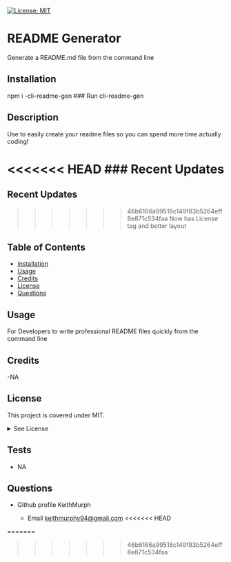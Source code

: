 
  [![License: MIT](https://img.shields.io/badge/License-MIT-yellow.svg)](https://opensource.org/licenses/MIT)
#  README Generator
Generate a README.md file from the command line

## Installation
npm i -cli-readme-gen
    ### Run
cli-readme-gen



## Description
Use to easily create your readme files so you can spend more time actually coding!

<<<<<<< HEAD
    ### Recent Updates
=======
   ## Recent Updates
>>>>>>> 46b6166a99518c149f83b5264eff8e871c534faa
Now has License tag and better layout 

## Table of Contents
  - [Installation](#howToInstall)
  - [Usage](#usage)
  - [Credits](#credits)
  - [License](#license)
  - [Questions](#questions)



## Usage
For Developers to write professional README files quickly from the command line
    

## Credits
  -NA


## License

  
  This project is covered under MIT.
  <details>
    <summary>
      See License
    </summary> 
  
  ```
  Copyright <2022> <Keith Murphy>
  Permission is hereby granted, free of charge, to any person obtaining a copy of this software and associated documentation files (the "Software"), to deal in the Software without restriction, including without limitation the rights to use, copy, modify, merge, publish, distribute, sublicense, and/or sell copies of the Software, and to permit persons to whom the Software is furnished to do so, subject to the following conditions:
  The above copyright notice and this permission notice shall be included in all copies or substantial portions of the Software.
  
  THE SOFTWARE IS PROVIDED "AS IS", WITHOUT WARRANTY OF ANY KIND, EXPRESS OR IMPLIED, INCLUDING BUT NOT LIMITED TO THE WARRANTIES OF MERCHANTABILITY, FITNESS FOR A PARTICULAR PURPOSE AND NONINFRINGEMENT. IN NO EVENT SHALL THE AUTHORS OR COPYRIGHT HOLDERS BE LIABLE FOR ANY CLAIM, DAMAGES OR OTHER LIABILITY, WHETHER IN AN ACTION OF CONTRACT, TORT OR OTHERWISE, ARISING FROM, OUT OF OR IN CONNECTION WITH THE SOFTWARE OR THE USE OR OTHER DEALINGS IN THE SOFTWARE.
  ```
  </details>
  


## Tests

- NA

## Questions

- Github profile
  KeithMurph

  - Email
  keithmurphy94@gmail.com
<<<<<<< HEAD
  
=======
  
  

>>>>>>> 46b6166a99518c149f83b5264eff8e871c534faa
